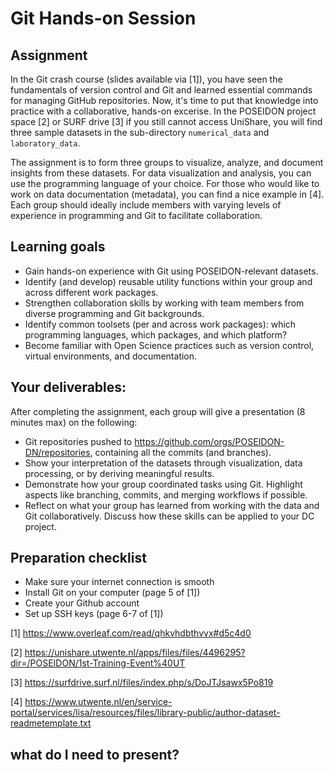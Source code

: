 # Git Hands-on Session

## Assignment

In the Git crash course (slides available via [1]), you have seen the fundamentals of version control and Git and learned essential commands for managing GitHub repositories. Now, it's time to put that knowledge into practice with a collaborative, hands-on excerise. In the POSEIDON project space [2] or SURF drive [3] if you still cannot access UniShare, you will find three sample datasets in the sub-directory `numerical_data` and `laboratory_data`.

The assignment is to form three groups to visualize, analyze, and document insights from these datasets. For data visualization and analysis, you can use the programming language of your choice. For those who would like to work on data documentation (metadata), you can find a nice example in [4]. Each group should ideally include members with varying levels of experience in programming and Git to facilitate collaboration.

## Learning goals
- Gain hands-on experience with Git using POSEIDON-relevant datasets.
- Identify (and develop) reusable utility functions within your group and across different work packages.
- Strengthen collaboration skills by working with team members from diverse programming and Git backgrounds.
- Identify common toolsets (per and across work packages): which programming languages, which packages, and which platform?
- Become familiar with Open Science practices such as version control, virtual environments, and documentation.

## Your deliverables:
After completing the assignment, each group will give a presentation (8 minutes max) on the following:
- Git repositories pushed to https://github.com/orgs/POSEIDON-DN/repositories, containing all the commits (and branches). 
- Show your interpretation of the datasets through visualization, data processing, or by deriving meaningful results.
- Demonstrate how your group coordinated tasks using Git. Highlight aspects like branching, commits, and merging workflows if possible.
- Reflect on what your group has learned from working with the data and Git collaboratively. Discuss how these skills can be applied to your DC project.

## Preparation checklist
- Make sure your internet connection is smooth
- Install Git on your computer (page 5 of [1])
- Create your Github account
- Set up SSH keys (page 6-7 of [1])

[1] https://www.overleaf.com/read/qhkvhdbthvvx#d5c4d0

[2] https://unishare.utwente.nl/apps/files/files/4496295?dir=/POSEIDON/1st-Training-Event%40UT

[3] https://surfdrive.surf.nl/files/index.php/s/DoJTJsawx5Po819

[4] https://www.utwente.nl/en/service-portal/services/lisa/resources/files/library-public/author-dataset-readmetemplate.txt

## what do I need to present?
